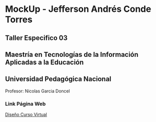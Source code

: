 <h1>MockUp - Jefferson Andrés Conde Torres</h1>

<h2>Taller Especifico 03</h2>
<h2>Maestría en Tecnologías de la Información Aplicadas a la Educación</h2>
<h2>Universidad Pedagógica Nacional</h2>

<p>Profesor: Nicolas Garcia Doncel </p>

<h3>Link Página Web</h3>

<a href="https://jcondet.github.io/taller-9-full-stack/](https://github.com/jcondet/Prueba/blob/main/Mockupn/INDEX/HOME.html)" target="_blank">Diseño Curso Virtual</a>
